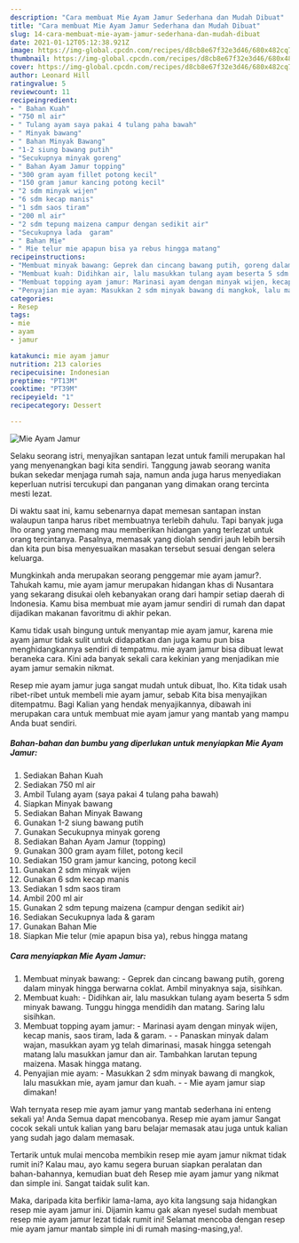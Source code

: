 ```yaml
---
description: "Cara membuat Mie Ayam Jamur Sederhana dan Mudah Dibuat"
title: "Cara membuat Mie Ayam Jamur Sederhana dan Mudah Dibuat"
slug: 14-cara-membuat-mie-ayam-jamur-sederhana-dan-mudah-dibuat
date: 2021-01-12T05:12:38.921Z
image: https://img-global.cpcdn.com/recipes/d8cb8e67f32e3d46/680x482cq70/mie-ayam-jamur-foto-resep-utama.jpg
thumbnail: https://img-global.cpcdn.com/recipes/d8cb8e67f32e3d46/680x482cq70/mie-ayam-jamur-foto-resep-utama.jpg
cover: https://img-global.cpcdn.com/recipes/d8cb8e67f32e3d46/680x482cq70/mie-ayam-jamur-foto-resep-utama.jpg
author: Leonard Hill
ratingvalue: 5
reviewcount: 11
recipeingredient:
- " Bahan Kuah"
- "750 ml air"
- " Tulang ayam saya pakai 4 tulang paha bawah"
- " Minyak bawang"
- " Bahan Minyak Bawang"
- "1-2 siung bawang putih"
- "Secukupnya minyak goreng"
- " Bahan Ayam Jamur topping"
- "300 gram ayam fillet potong kecil"
- "150 gram jamur kancing potong kecil"
- "2 sdm minyak wijen"
- "6 sdm kecap manis"
- "1 sdm saos tiram"
- "200 ml air"
- "2 sdm tepung maizena campur dengan sedikit air"
- "Secukupnya lada  garam"
- " Bahan Mie"
- " Mie telur mie apapun bisa ya rebus hingga matang"
recipeinstructions:
- "Membuat minyak bawang: Geprek dan cincang bawang putih, goreng dalam minyak hingga berwarna coklat. Ambil minyaknya saja, sisihkan."
- "Membuat kuah: Didihkan air, lalu masukkan tulang ayam beserta 5 sdm minyak bawang. Tunggu hingga mendidih dan matang. Saring lalu sisihkan."
- "Membuat topping ayam jamur: Marinasi ayam dengan minyak wijen, kecap manis, saos tiram, lada &amp; garam.   Panaskan minyak dalam wajan, masukkan ayam yg telah dimarinasi, masak hingga setengah matang lalu masukkan jamur dan air. Tambahkan larutan tepung maizena. Masak hingga matang."
- "Penyajian mie ayam: Masukkan 2 sdm minyak bawang di mangkok, lalu masukkan mie, ayam jamur dan kuah.   Mie ayam jamur siap dimakan!"
categories:
- Resep
tags:
- mie
- ayam
- jamur

katakunci: mie ayam jamur 
nutrition: 213 calories
recipecuisine: Indonesian
preptime: "PT13M"
cooktime: "PT39M"
recipeyield: "1"
recipecategory: Dessert

---
```



![Mie Ayam Jamur](https://img-global.cpcdn.com/recipes/d8cb8e67f32e3d46/680x482cq70/mie-ayam-jamur-foto-resep-utama.jpg)

Selaku seorang istri, menyajikan santapan lezat untuk famili merupakan hal yang menyenangkan bagi kita sendiri. Tanggung jawab seorang  wanita bukan sekedar menjaga rumah saja, namun anda juga harus menyediakan keperluan nutrisi tercukupi dan panganan yang dimakan orang tercinta mesti lezat.

Di waktu  saat ini, kamu sebenarnya dapat memesan santapan instan walaupun tanpa harus ribet membuatnya terlebih dahulu. Tapi banyak juga lho orang yang memang mau memberikan hidangan yang terlezat untuk orang tercintanya. Pasalnya, memasak yang diolah sendiri jauh lebih bersih dan kita pun bisa menyesuaikan masakan tersebut sesuai dengan selera keluarga. 



Mungkinkah anda merupakan seorang penggemar mie ayam jamur?. Tahukah kamu, mie ayam jamur merupakan hidangan khas di Nusantara yang sekarang disukai oleh kebanyakan orang dari hampir setiap daerah di Indonesia. Kamu bisa membuat mie ayam jamur sendiri di rumah dan dapat dijadikan makanan favoritmu di akhir pekan.

Kamu tidak usah bingung untuk menyantap mie ayam jamur, karena mie ayam jamur tidak sulit untuk didapatkan dan juga kamu pun bisa menghidangkannya sendiri di tempatmu. mie ayam jamur bisa dibuat lewat beraneka cara. Kini ada banyak sekali cara kekinian yang menjadikan mie ayam jamur semakin nikmat.

Resep mie ayam jamur juga sangat mudah untuk dibuat, lho. Kita tidak usah ribet-ribet untuk membeli mie ayam jamur, sebab Kita bisa menyajikan ditempatmu. Bagi Kalian yang hendak menyajikannya, dibawah ini merupakan cara untuk membuat mie ayam jamur yang mantab yang mampu Anda buat sendiri.

<!--inarticleads1-->

##### Bahan-bahan dan bumbu yang diperlukan untuk menyiapkan Mie Ayam Jamur:

1. Sediakan  Bahan Kuah
1. Sediakan 750 ml air
1. Ambil  Tulang ayam (saya pakai 4 tulang paha bawah)
1. Siapkan  Minyak bawang
1. Sediakan  Bahan Minyak Bawang
1. Gunakan 1-2 siung bawang putih
1. Gunakan Secukupnya minyak goreng
1. Sediakan  Bahan Ayam Jamur (topping)
1. Gunakan 300 gram ayam fillet, potong kecil
1. Sediakan 150 gram jamur kancing, potong kecil
1. Gunakan 2 sdm minyak wijen
1. Gunakan 6 sdm kecap manis
1. Sediakan 1 sdm saos tiram
1. Ambil 200 ml air
1. Gunakan 2 sdm tepung maizena (campur dengan sedikit air)
1. Sediakan Secukupnya lada &amp; garam
1. Gunakan  Bahan Mie
1. Siapkan  Mie telur (mie apapun bisa ya), rebus hingga matang




<!--inarticleads2-->

##### Cara menyiapkan Mie Ayam Jamur:

1. Membuat minyak bawang: - Geprek dan cincang bawang putih, goreng dalam minyak hingga berwarna coklat. Ambil minyaknya saja, sisihkan.
1. Membuat kuah: - Didihkan air, lalu masukkan tulang ayam beserta 5 sdm minyak bawang. Tunggu hingga mendidih dan matang. Saring lalu sisihkan.
1. Membuat topping ayam jamur: - Marinasi ayam dengan minyak wijen, kecap manis, saos tiram, lada &amp; garam.  -  - Panaskan minyak dalam wajan, masukkan ayam yg telah dimarinasi, masak hingga setengah matang lalu masukkan jamur dan air. Tambahkan larutan tepung maizena. Masak hingga matang.
1. Penyajian mie ayam: - Masukkan 2 sdm minyak bawang di mangkok, lalu masukkan mie, ayam jamur dan kuah.  -  - Mie ayam jamur siap dimakan!




Wah ternyata resep mie ayam jamur yang mantab sederhana ini enteng sekali ya! Anda Semua dapat mencobanya. Resep mie ayam jamur Sangat cocok sekali untuk kalian yang baru belajar memasak atau juga untuk kalian yang sudah jago dalam memasak.

Tertarik untuk mulai mencoba membikin resep mie ayam jamur nikmat tidak rumit ini? Kalau mau, ayo kamu segera buruan siapkan peralatan dan bahan-bahannya, kemudian buat deh Resep mie ayam jamur yang nikmat dan simple ini. Sangat taidak sulit kan. 

Maka, daripada kita berfikir lama-lama, ayo kita langsung saja hidangkan resep mie ayam jamur ini. Dijamin kamu gak akan nyesel sudah membuat resep mie ayam jamur lezat tidak rumit ini! Selamat mencoba dengan resep mie ayam jamur mantab simple ini di rumah masing-masing,ya!.

